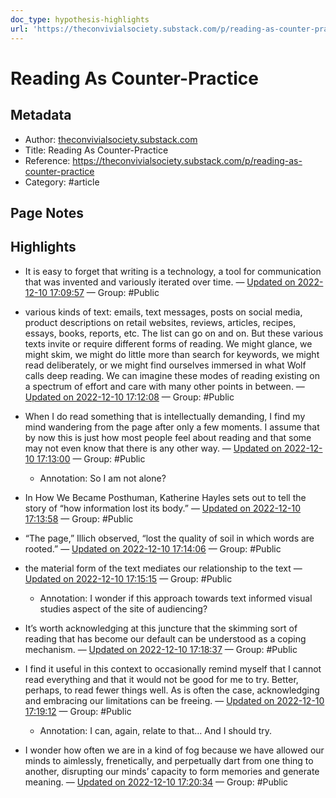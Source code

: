```yaml
---
doc_type: hypothesis-highlights
url: 'https://theconvivialsociety.substack.com/p/reading-as-counter-practice'
---
```


# Reading As Counter-Practice

## Metadata
- Author: [theconvivialsociety.substack.com]()
- Title: Reading As Counter-Practice
- Reference: https://theconvivialsociety.substack.com/p/reading-as-counter-practice
- Category: #article

## Page Notes
## Highlights
- It is easy to forget that writing is a technology, a tool for communication that was invented and variously iterated over time. — [Updated on 2022-12-10 17:09:57](https://hyp.is/F13LdnilEe25BIuzkq0DAA/theconvivialsociety.substack.com/p/reading-as-counter-practice) — Group: #Public

- various kinds of text: emails, text messages, posts on social media, product descriptions on retail websites, reviews, articles, recipes, essays, books, reports, etc. The list can go on and on. But these various texts invite or require different forms of reading. We might glance, we might skim, we might do little more than search for keywords, we might read deliberately, or we might find ourselves immersed in what Wolf calls deep reading. We can imagine these modes of reading existing on a spectrum of effort and care with many other points in between. — [Updated on 2022-12-10 17:12:08](https://hyp.is/ZXBYznilEe2t6xcROxKchA/theconvivialsociety.substack.com/p/reading-as-counter-practice) — Group: #Public

- When I do read something that is intellectually demanding, I find my mind wandering from the page after only a few moments. I assume that by now this is just how most people feel about reading and that some may not even know that there is any other way. — [Updated on 2022-12-10 17:13:00](https://hyp.is/hLxjHHilEe2iJIfXv5zr6w/theconvivialsociety.substack.com/p/reading-as-counter-practice) — Group: #Public
    - Annotation: So I am not alone?
- In How We Became Posthuman, Katherine Hayles sets out to tell the story of “how information lost its body.” — [Updated on 2022-12-10 17:13:58](https://hyp.is/py0zfHilEe2ZG6uFEDqZoQ/theconvivialsociety.substack.com/p/reading-as-counter-practice) — Group: #Public

- “The page,” Illich observed, “lost the quality of soil in which words are rooted.” — [Updated on 2022-12-10 17:14:06](https://hyp.is/q_OCqHilEe20EmOGdFG-KA/theconvivialsociety.substack.com/p/reading-as-counter-practice) — Group: #Public

- the material form of the text mediates our relationship to the text — [Updated on 2022-12-10 17:15:15](https://hyp.is/vk2zGnilEe2Huof6LWwLRQ/theconvivialsociety.substack.com/p/reading-as-counter-practice) — Group: #Public
    - Annotation: I wonder if this approach towards text informed visual studies aspect of the site of audiencing?
- It’s worth acknowledging at this juncture that the skimming sort of reading that has become our default can be understood as a coping mechanism. — [Updated on 2022-12-10 17:18:37](https://hyp.is/TY8BWnimEe2aleMFb9GYaQ/theconvivialsociety.substack.com/p/reading-as-counter-practice) — Group: #Public

- I find it useful in this context to occasionally remind myself that I cannot read everything and that it would not be good for me to try. Better, perhaps, to read fewer things well. As is often the case, acknowledging and embracing our limitations can be freeing. — [Updated on 2022-12-10 17:19:12](https://hyp.is/Yh6dQnimEe28Q_tybrgU9w/theconvivialsociety.substack.com/p/reading-as-counter-practice) — Group: #Public
    - Annotation: I can, again, relate to that… And I should try.
- I wonder how often we are in a kind of fog because we have allowed our minds to aimlessly, frenetically, and perpetually dart from one thing to another, disrupting our minds’ capacity to form memories and generate meaning. — [Updated on 2022-12-10 17:20:34](https://hyp.is/ktSC5HimEe2al39Xjtpnuw/theconvivialsociety.substack.com/p/reading-as-counter-practice) — Group: #Public







